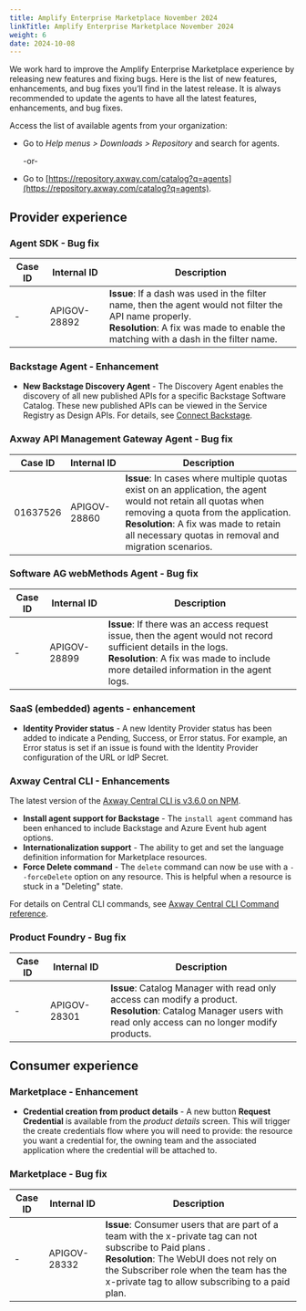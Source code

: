 ```yaml
---
title: Amplify Enterprise Marketplace November 2024
linkTitle: Amplify Enterprise Marketplace November 2024
weight: 6
date: 2024-10-08
---
```

We work hard to improve the Amplify Enterprise Marketplace experience by releasing new features and fixing bugs. Here is the list of new features, enhancements, and bug fixes you’ll find in the latest release. It is always recommended to update the agents to have all the latest features, enhancements, and bug fixes.

Access the list of available agents from your organization:

* Go to *Help menus > Downloads > Repository* and search for agents.

    -or-

* Go to [https://repository.axway.com/catalog?q=agents](https://repository.axway.com/catalog?q=agents).

## Provider experience

### Agent SDK - Bug fix

| Case ID     | Internal ID  | Description                                       |
|-------------|--------------|---------------------------------------------------|
| -           | APIGOV-28892 | **Issue**: If a dash was used in the filter name, then the agent would not filter the API name properly. <br />**Resolution**: A fix was made to enable the matching with a dash in the filter name.  |

### Backstage Agent - Enhancement

* **New Backstage Discovery Agent** - The Discovery Agent enables the discovery of all new published APIs for a specific Backstage Software Catalog. These new published APIs can be viewed in the Service Registry as Design APIs. For details, see [Connect Backstage](/docs/connect_manage_environ/connect_backstage).

### Axway API Management Gateway Agent - Bug fix

| Case ID     | Internal ID  | Description                                       |
|-------------|--------------|---------------------------------------------------|
| 01637526    | APIGOV-28860 | **Issue**: In cases where multiple quotas exist on an application, the agent would not retain all quotas when removing a quota from the application. <br />**Resolution**: A fix was made to retain all necessary quotas in removal and migration scenarios. |

### Software AG webMethods Agent - Bug fix

| Case ID     | Internal ID  | Description                                       |
|-------------|--------------|---------------------------------------------------|
| -           | APIGOV-28899 | **Issue**: If there was an access request issue, then the agent would not record sufficient details in the logs. <br />**Resolution**: A fix was made to include more detailed information in the agent logs.  |

### SaaS (embedded) agents - enhancement

* **Identity Provider status** - A new Identity Provider status has been added to indicate a Pending, Success, or Error status.  For example, an Error status is set if an issue is found with the Identity Provider configuration of the URL or IdP Secret.

### Axway Central CLI - Enhancements

The latest version of the [Axway Central CLI is v3.6.0 on NPM](https://www.npmjs.com/package/@axway/axway-central-cli/v/3.6.0).

* **Install agent support for Backstage** - The `install agent` command has been enhanced to include Backstage and Azure Event hub agent options.
* **Internationalization support** - The ability to get and set the language definition information for Marketplace resources.
* **Force Delete command** - The `delete` command can now be use with a `--forceDelete` option on any resource. This is helpful when a resource is stuck in a "Deleting" state.

For details on Central CLI commands, see [Axway Central CLI Command reference](/docs/integrate_with_central/cli_central/cli_command_reference).

### Product Foundry - Bug fix

| Case ID   | Internal ID  | Description                                       |
|-----------|--------------|---------------------------------------------------|
| -         | APIGOV-28301 | **Issue**: Catalog Manager with read only access can modify a product. <br />**Resolution**: Catalog Manager users with read only access can no longer modify products. |

## Consumer experience

### Marketplace - Enhancement

* **Credential creation from product details** - A new button **Request Credential** is available from the *product details* screen. This will trigger the create credentials flow where you will need to provide: the resource you want a credential for, the owning team and the associated application where the credential will be attached to.

### Marketplace - Bug fix

| Case ID   | Internal ID  | Description                                       |
|-----------|--------------|---------------------------------------------------|
| -         | APIGOV-28332 | **Issue**: Consumer users that are part of a team with the x-private tag can not subscribe to Paid plans . <br />**Resolution**: The WebUI does not rely on the Subscriber role when the team has the x-private tag to allow subscribing to a paid plan. |
